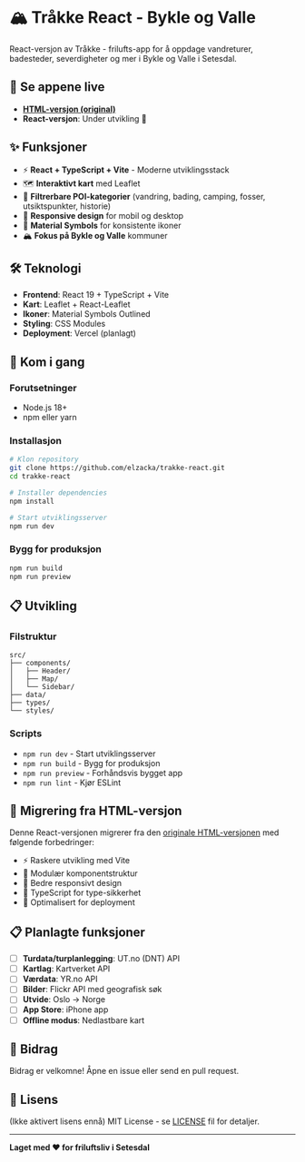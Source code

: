 # 🏔️ Tråkke React - Bykle og Valle

React-versjon av Tråkke - frilufts-app for å oppdage vandreturer, badesteder, severdigheter og mer i Bykle og Valle i Setesdal.

## 🚀 Se appene live
- **[HTML-versjon (original)](https://elzacka.github.io/trakke/src/)** 
- **React-versjon**: Under utvikling 🚧

## ✨ Funksjoner
- ⚡ **React + TypeScript + Vite** - Moderne utviklingsstack
- 🗺️ **Interaktivt kart** med Leaflet
- 🎯 **Filtrerbare POI-kategorier** (vandring, bading, camping, fosser, utsiktspunkter, historie)
- 📱 **Responsive design** for mobil og desktop
- 🎨 **Material Symbols** for konsistente ikoner
- 🏔️ **Fokus på Bykle og Valle** kommuner

## 🛠️ Teknologi
- **Frontend**: React 19 + TypeScript + Vite
- **Kart**: Leaflet + React-Leaflet  
- **Ikoner**: Material Symbols Outlined
- **Styling**: CSS Modules
- **Deployment**: Vercel (planlagt)

## 🚀 Kom i gang

### Forutsetninger
- Node.js 18+ 
- npm eller yarn

### Installasjon
```bash
# Klon repository
git clone https://github.com/elzacka/trakke-react.git
cd trakke-react

# Installer dependencies
npm install

# Start utviklingsserver
npm run dev
```

### Bygg for produksjon
```bash
npm run build
npm run preview
```

## 📋 Utvikling

### Filstruktur
```
src/
├── components/
│   ├── Header/
│   ├── Map/
│   └── Sidebar/
├── data/
├── types/
└── styles/
```

### Scripts
- `npm run dev` - Start utviklingsserver
- `npm run build` - Bygg for produksjon  
- `npm run preview` - Forhåndsvis bygget app
- `npm run lint` - Kjør ESLint

## 🎯 Migrering fra HTML-versjon

Denne React-versjonen migrerer fra den [originale HTML-versjonen](https://github.com/elzacka/trakke) med følgende forbedringer:
- ⚡ Raskere utvikling med Vite
- 🧩 Modulær komponentstruktur
- 📱 Bedre responsivt design
- 🔧 TypeScript for type-sikkerhet
- 🚀 Optimalisert for deployment

## 📋 Planlagte funksjoner  
- [ ] **Turdata/turplanlegging**: UT.no (DNT) API
- [ ] **Kartlag**: Kartverket API 
- [ ] **Værdata**: YR.no API
- [ ] **Bilder**: Flickr API med geografisk søk
- [ ] **Utvide**: Oslo → Norge
- [ ] **App Store**: iPhone app
- [ ] **Offline modus**: Nedlastbare kart

## 🤝 Bidrag
Bidrag er velkomne! Åpne en issue eller send en pull request.

## 📄 Lisens
(Ikke aktivert lisens ennå) MIT License - se [LICENSE](LICENSE) fil for detaljer.

---

**Laget med ❤️ for friluftsliv i Setesdal**
